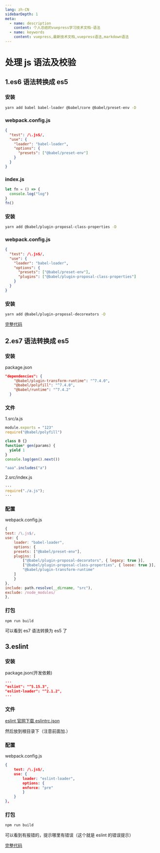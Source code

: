 ```yaml
---
lang: zh-CN
sidebarDepth: 1
meta:
  - name: description
    content: 个人总结的vuepress学习技术文档-语法
  - name: keywords
    content: vuepress,最新技术文档,vuepress语法,markdown语法
---
```


# 处理 js 语法及校验

## 1.es6 语法转换成 es5

### 安装

```bash
yarn add babel babel-loader @babel/core @babel/preset-env -D
```

### webpack.config.js

```json
{
  "test": /\.js$/,
  "use": {
    "loader": "babel-loader",
    "options": {
      "presets": ["@babel/preset-env"]
    }
  }
}
```

### index.js

```js
let fn = () => {
  console.log("log")
}
fn()
```

### 安装

```bash
yarn add @babel/plugin-proposal-class-properties -D
```

### webpack.config.js

```json
{
  "test": /\.js$/,
  "use": {
    "loader": "babel-loader",
    "options": {
      "presets": ["@babel/preset-env"],
      "plugins": ["@babel/plugin-proposal-class-properties"]
    }
  }
}
```

### 安装

```bash
yarn add @babel/plugin-proposal-decoreators -D
```

[完整代码](https://github.com/zhoubichuan/frontend-note/tree/master/3.dev/3.scaffolding/1.webpack/1.base/6.es6)

## 2.es7 语法转换成 es5

### 安装

package.json

```json
"dependencies": {
    "@babel/plugin-transform-runtime": "^7.4.0",
    "@babel/polyfill": "^7.4.0",
    "@babel/runtime": "^7.4.2"
  }
```

### 文件

1.src/a.js

```js
module.exports = "123"
require("@babel/polyfill")

class B {}
function* gen(params) {
  yield 1
}
console.log(gen().next())

"aaa".includes("a")
```

2.src/index.js

```js
···
require("./a.js");
···
```

### 配置

webpack.config.js

```js
{
test: /\.js$/,
use: {
    loader: "babel-loader",
    options: {
    presets: ["@babel/preset-env"],
    plugins: [
        ["@babel/plugin-proposal-decorators", { legacy: true }],
        ["@babel/plugin-proposal-class-properties", { loose: true }],
        "@babel/plugin-transform-runtime"
    ]
    }
},
include: path.resolve(__dirname, "src"),
exclude: /node_modules/
},
```

### 打包

```bash
npm run build
```

可以看到 es7 语法转换为 es5 了

## 3.eslint

### 安装

package.json(开发依赖)

```json
···
"eslint": "^5.15.3",
"eslint-loader": "^2.1.2",
···
```

### 文件

[eslint 官网下载 eslintrc.json](https://eslint.org/demo/)

然后放到根目录下（注意前面加.）

### 配置

webpack.config.js

```json
{
    test: /\.js$/,
    use: {
        loader: "eslint-loader",
        options: {
        enforce: "pre"
        }
    }
},
```

### 打包

```bash
npm run build
```

可以看到有报错的，提示哪里有错误（这个就是 eslint 的错误提示）

[完整代码](https://github.com/zhoubichuan/frontend-note/tree/master/3.dev/3.scaffolding/1.webpack/1.base/7.grammar)
